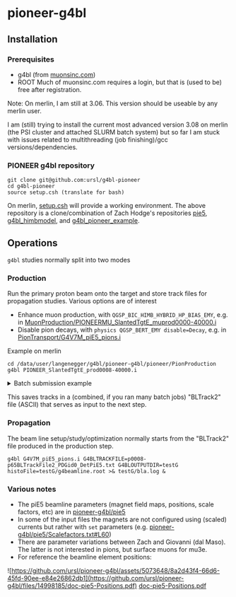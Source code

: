 # pioneer-g4bl

## Installation
### Prerequisites
- g4bl (from [muonsinc.com](https://muonsinc.com/Website1/tiki-index.php?page=G4beamline)) 
- ROOT
Much of muonsinc.com requires a login, but that is (used to be) free after registration.

Note: On merlin, I am still at 3.06. This version should be useable by any merlin user.

I am (still) trying to install the current most advanced version 3.08 on merlin (the PSI cluster and attached SLURM batch system) but so far I am stuck with issues related to multithreading (job finishing)/gcc versions/dependencies.

### PIONEER g4bl repository
```
git clone git@github.com:ursl/g4bl-pioneer
cd g4bl-pioneer
source setup.csh (translate for bash)
```
On merlin, [setup.csh](https://github.com/ursl/pioneer-g4bl/blob/master/setup.csh) will provide a working environment. The above repository is a clone/combination of Zach Hodge's repositories [pie5](https://gitlab.com/zhodge/pie5), [g4bl_himbmodel](https://gitlab.com/zhodge/g4bl_himbmodel), and  [g4bl_pioneer_example](https://gitlab.com/zhodge/g4bl_pioneer_example).


## Operations
`g4bl` studies normally split into two modes

### Production
Run the primary proton beam onto the target and store track files for propagation studies. Various options are of interest
- Enhance muon production, with `QGSP_BIC_HIMB_HYBRID_HP_BIAS_EMY`, e.g. in [MuonProduction/PIONEERMU_SlantedTgtE_muprod0000-40000.i](https://github.com/ursl/pioneer-g4bl/blob/master/pioneer/MuonProduction/PIONEERMU_SlantedTgtE_muprod0000-40000.i)
- Disable pion decays, with `physics QGSP_BERT_EMY disable=Decay`, e.g. in [PionTransport/G4V7M_piE5_pions.i](https://github.com/ursl/pioneer-g4bl/blob/master/pioneer/PionTransport/G4V7M_piE5_pions.i)

Example on merlin
```
cd /data/user/langenegger/g4bl/pioneer-g4bl/pioneer/PionProduction
g4bl PIONEER_SlantedTgtE_prod0008-40000.i
```

<details>
<summary>Batch submission example</summary>
  
```
[edit PIONEER_SlantedTgtE_prod0008-40000.i and test it]
mkdir jobs/230124-p8 && cd jobs/230124-p8
replicate -f 40000 -l 41000 -p randomseed -t ../../PIONEER_SlantedTgtE_prod0008-40000.i
cd ~/data/g4bl/pioneer-g4bl/pioneer/PionProduction/jobs/230124-p8
run -c ~/mu3e/mu3eanca/slurm/slurm-g4bl-pioneer.csh -r 'STORAGE1 /psi/home/langenegger/data/slurm/pioneer-g4bl/p65-prod0008/%SITE T3_CH_PSI' PIONEER_SlantedTgtE_prod0008-40[8,9]*.i
rm /data/project/general/pioneer/g4bl/bl2/p0008-p65BLTrackFile2_PDGid0_DetPiE5.txt
cd ~/data/g4bl/pioneer-g4bl/macros/
./bin/convertRootToBLTrack2 -p 0 -d /psi/home/langenegger/data/slurm/pioneer-g4bl/p65-prod0008 -n p0008-p65 -o /data/project/general/pioneer/g4bl/bl2 -v DetPiE5
```

(The above relies heavily on my old-fashioned run setup and depends on [auxiliary tools](https://github.com/ursl/mu3eanca/tree/master/slurm))
</details>

This saves tracks in a (combined, if you ran many batch jobs) "BLTrack2" file (ASCII) that serves as input to the next step.

### Propagation
The beam line setup/study/optimization normally starts from the "BLTrack2" file produced in the production step. 

```
g4bl G4V7M_piE5_pions.i G4BLTRACKFILE=p0008-p65BLTrackFile2_PDGid0_DetPiE5.txt G4BLOUTPUTDIR=testG histoFile=testG/g4beamline.root >& testG/bla.log &
```




### Various notes
- The piE5 beamline parameters (magnet field maps, positions, scale factors, etc) are in [pioneer-g4bl/pie5](https://github.com/ursl/pioneer-g4bl/tree/master/pie5)
- In some of the input files the magnets are not configured using (scaled) currents but rather with `set` parameters (e.g. [pioneer-g4bl/pie5/Scalefactors.txt#L60](https://github.com/ursl/pioneer-g4bl/blob/master/pie5/Scalefactors.txt#L60))
- There are parameter variations between Zach and Giovanni (dal Maso). The latter is not interested in pions, but surface muons for mu3e.
- For reference the beamline element positions:

![https://github.com/ursl/pioneer-g4bl/assets/5073648/8a2d43f4-66d6-45fd-90ee-e84e26862db1](https://github.com/ursl/pioneer-g4bl/files/14998185/doc-pie5-Positions.pdf)
[doc-pie5-Positions.pdf](https://github.com/ursl/pioneer-g4bl/files/14998185/doc-pie5-Positions.pdf)

